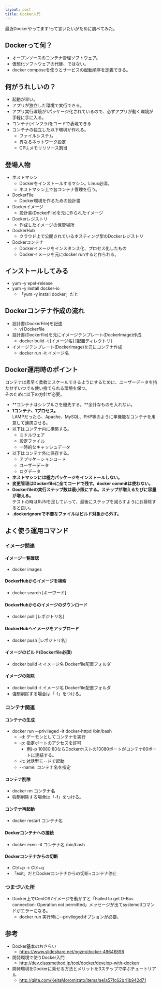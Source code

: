 ```yaml
---
layout: post
title: Docker入門
---
```

最近Dockerやってます!って言いたいがために調べてみた。
<!-- more -->
## Dockerって何？
- オープンソースのコンテナ管理ソフトウェア。
- 仮想化ソフトウェアの代替、ではない。
- docker composeを使うとサービスの起動順序を定義できる。

## 何がうれしいの？
- 起動が早い。
- アプリが独立した環境で実行できる。
- アプリ実行環境が1パッケージ化されているので、必ずアプリが動く環境が手軽に手に入る。
- コンテナ(インフラ)をコードで表現できる
- コンテナの独立した以下環境が作れる。
  - ファイルシステム
  - 異なるネットワーク設定
  - CPU,メモリリソース割当

## 登場人物
- ホストマシン
  - Dockerをインストールするマシン。Linux必須。
  - ホストマシン上で各コンテナ管理を行う。
- DockerFile
  - Docker環境を作るための設計書
- Dockerイメージ
  - 設計書(DockerFile)を元に作られたイメージ
- Dockerレジストリ
  - 作成したイメージの保管場所
- DockerHub
  - クラウド上で公開されているホスティング型のDockerレジストリ
- Dockerコンテナ
  - Dockerイメージをインスタンス化、プロセス化したもの
  - Dockerイメージを元にdocker runすると作られる。

## インストールしてみる
- yum -y epel-release
- yum -y install docker-io
  - 「yum -y install docker」だと

## Dockerコンテナ作成の流れ
- 設計書(DockerFile)を記述
  - vi Dockerfile
- 設計書(Dockerfile)を元にイメージテンプレート(DockerImage)作成
  - docker build -t [イメージ名] [配置ディレクトリ]
- イメージテンプレート(DockerImage)を元にコンテナ作成
  - docker run -it イメージ名

## Docker運用時のポイント
コンテナは素早く柔軟にスケールできるようにするために、ユーザーデータを持たせずいつでも使い捨てられる環境を保つ。  
そのために以下の方針が必要。
- **コンテナはシンプルさを優先する。**余計なものを入れない。
- **1コンテナ、1プロセス。**  
LAMPだったら、Apache、MySQL、PHP等のように単機能なコンテナを用意して連携させる。
- 以下はコンテナ内に構築する。
  - ミドルウェア
  - 設定ファイル
  - 一時的なキャッシュデータ
- 以下はコンテナ外に保存する。
  - アプリケーションコード
  - ユーザーデータ
  - ログデータ
- **ホストマシンには極力パッケージをインストールしない。**
- **変更管理はDockerfileに全てコードで残す。docker commitは使わない。**
- **Dockerfileの実行ステップ数は最小限にする。ステップが増えるたびに容量が増える。**  
テストの時はRUNを足していって、最後にステップを減らすようにお掃除すると良い。
- **.dockerignoreで不要なファイルはビルド対象から外す。**  

## よく使う運用コマンド
### イメージ関連
#### イメージ一覧確認
- docker images

#### DockerHubからイメージを検索
- docker search [キーワード]

#### DockerHubからのイメージのダウンロード
- docker pull [レポジトリ名]

#### DockerHubへイメージをアップロード
- docker push [レポジトリ名]

#### イメージのビルド(Dockerfile必須)
- docker build -t イメージ名 Dockerfile配置フォルダ

#### イメージの削除
- docker build -t イメージ名 Dockerfile配置フォルダ
- 強制削除する場合は「-f」をつける。

### コンテナ関連
#### コンテナの生成
- docker run --privileged -it docker-httpd /bin/bash
  - -d: デーモンとしてコンテナを実行
  - -p: 指定ポートのアクセスを許可
    - 例)-p 10080:80ならDockerホストの10080ポートがコンテナ80ポートに連結する。
  - -it: 対話型モードで起動
  - --name: コンテナ名を指定

#### コンテナ削除
- docker rm コンテナ名
- 強制削除する場合は「-f」をつける。

#### コンテナ再起動
- docker restart コンテナ名

#### Dockerコンテナへの接続
- docker exec -it コンテナ名 /bin/bash

#### Dockerコンテナからの切断
- Ctrl+p -> Ctrl+q
- 「exit」だとDockerコンテナからの切断+コンテナ停止


### つまづいた所
- Docker上でCentOS7イメージを動かすと「Failed to get D-Bus connection: Operation not permitted」メッセージが出てsystemctlコマンドがエラーになる。
  - docker run 実行時に--privilegedオプションが必要。

## 参考
- Docker基本のおさらい
  - https://www.slideshare.net/ngzm/docker-48648898
- 開発環境で使うDocker入門
  - http://dev.classmethod.jp/tool/docker/develop-with-docker/
- 開発環境をDockerに乗せる方法とメリットを3ステップで学ぶチュートリアル
  - http://qiita.com/KeitaMoromizato/items/ae1a57fc62b41b942d71
